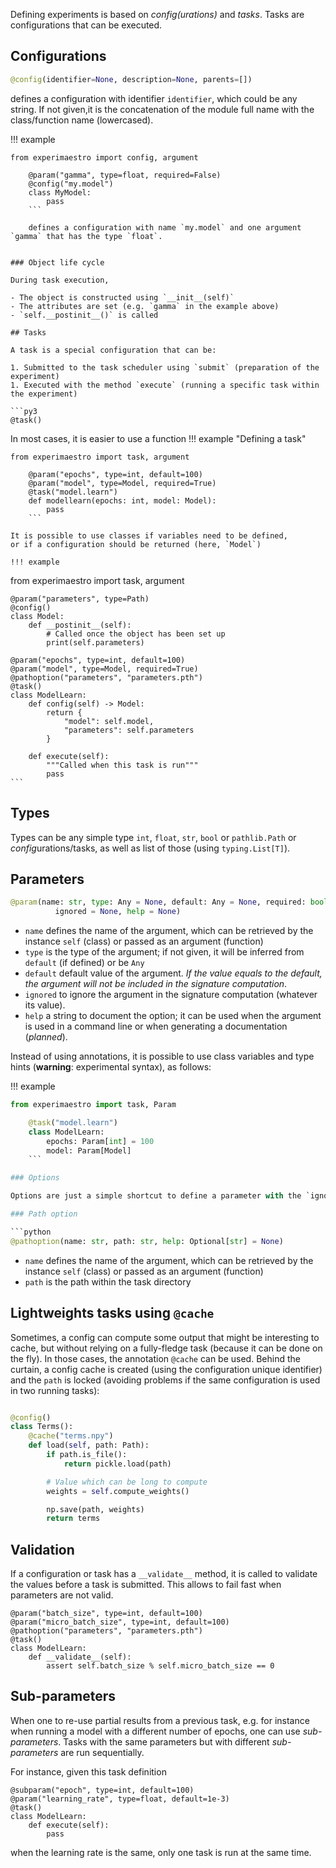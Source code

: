 Defining experiments is based on _config(urations)_ and _tasks_. Tasks are configurations that can be executed.

## Configurations

```python
@config(identifier=None, description=None, parents=[])
```

defines a configuration with identifier `identifier`, which could be any string.
If not given,it is the concatenation of the module full name with the class/function
name (lowercased).

!!! example

````
from experimaestro import config, argument

    @param("gamma", type=float, required=False)
    @config("my.model")
    class MyModel:
        pass
    ```

    defines a configuration with name `my.model` and one argument `gamma` that has the type `float`.


### Object life cycle

During task execution,

- The object is constructed using `__init__(self)`
- The attributes are set (e.g. `gamma` in the example above)
- `self.__postinit__()` is called

## Tasks

A task is a special configuration that can be:

1. Submitted to the task scheduler using `submit` (preparation of the experiment)
1. Executed with the method `execute` (running a specific task within the experiment)

```py3
@task()
````

In most cases, it is easier to use a function
!!! example "Defining a task"

````
from experimaestro import task, argument

    @param("epochs", type=int, default=100)
    @param("model", type=Model, required=True)
    @task("model.learn")
    def modellearn(epochs: int, model: Model):
        pass
    ```

It is possible to use classes if variables need to be defined,
or if a configuration should be returned (here, `Model`)

!!! example
````

from experimaestro import task, argument

    @param("parameters", type=Path)
    @config()
    class Model:
        def __postinit__(self):
            # Called once the object has been set up
            print(self.parameters)

    @param("epochs", type=int, default=100)
    @param("model", type=Model, required=True)
    @pathoption("parameters", "parameters.pth")
    @task()
    class ModelLearn:
        def config(self) -> Model:
            return {
                "model": self.model,
                "parameters": self.parameters
            }

        def execute(self):
            """Called when this task is run"""
            pass
    ```

## Types

Types can be any simple type `int`, `float`, `str`, `bool` or `pathlib.Path` or *config*urations/tasks, as well as list of those (using `typing.List[T]`).

## Parameters

```python
@param(name: str, type: Any = None, default: Any = None, required: bool = None,
          ignored = None, help = None)
```

- `name` defines the name of the argument, which can be retrieved by the instance `self` (class) or passed as an argument (function)
- `type` is the type of the argument; if not given, it will be inferred from `default` (if defined) or be `Any`
- `default` default value of the argument. _If the value equals to the default, the argument will not be included in the signature computation_.
- `ignored` to ignore the argument in the signature computation (whatever its value).
- `help` a string to document the option; it can be used when the argument is used in a command line or when generating a documentation (_planned_).

Instead of using annotations, it is possible to use class variables
and type hints (**warning**: experimental syntax), as follows:

!!! example

````python
from experimaestro import task, Param

    @task("model.learn")
    class ModelLearn:
        epochs: Param[int] = 100
        model: Param[Model]
    ```

### Options

Options are just a simple shortcut to define a parameter with the `ignored` flag set. I

### Path option

```python
@pathoption(name: str, path: str, help: Optional[str] = None)
````

- `name` defines the name of the argument, which can be retrieved by the instance `self` (class) or passed as an argument (function)
- `path` is the path within the task directory

## Lightweights tasks using `@cache`

Sometimes, a config can compute some output that might be interesting to cache, but without relying on a fully-fledge task (because it can be done on the fly). In those cases, the annotation `@cache` can be used. Behind the curtain, a config cache is created (using the configuration unique identifier) and the `path` is locked (avoiding problems if the same configuration is used in two running tasks):

```python

@config()
class Terms():
    @cache("terms.npy")
    def load(self, path: Path):
        if path.is_file():
            return pickle.load(path)

        # Value which can be long to compute
        weights = self.compute_weights()

        np.save(path, weights)
        return terms


```

## Validation

If a configuration or task has a `__validate__` method, it is called to validate
the values before a task is submitted. This allows to fail fast when parameters
are not valid.

```py3
@param("batch_size", type=int, default=100)
@param("micro_batch_size", type=int, default=100)
@pathoption("parameters", "parameters.pth")
@task()
class ModelLearn:
    def __validate__(self):
        assert self.batch_size % self.micro_batch_size == 0
```

## Sub-parameters

When one to re-use partial results from a previous task,
e.g. for instance when running a model with a different number of epochs,
one can use _sub-parameters_. Tasks with the same parameters
but with different _sub-parameters_ are run sequentially.

For instance, given this task definition

```py3
@subparam("epoch", type=int, default=100)
@param("learning_rate", type=float, default=1e-3)
@task()
class ModelLearn:
    def execute(self):
        pass
```

when the learning rate is the same, only one task is run at the same time.

